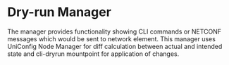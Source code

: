 Dry-run Manager
===============

The manager provides functionality showing CLI commands or NETCONF
messages which would be sent to network element. This manager uses
UniConfig Node Manager for diff calculation between actual and intended
state and cli-dryrun mountpoint for application of changes.

